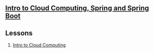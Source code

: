 ## <b><u>Intro to Cloud Computing, Spring and Spring Boot</u></b>


## Lessons

1. [Intro to Cloud Computing]()